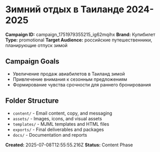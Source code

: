 # Зимний отдых в Таиланде 2024-2025

**Campaign ID:** campaign_1751979355215_ig62mqihx
**Brand:** Купибилет
**Type:** promotional
**Target Audience:** российские путешественники, планирующие отпуск зимой

## Campaign Goals
- Увеличение продаж авиабилетов в Таиланд зимой
- Привлечение внимания к сезонным предложениям
- Формирование чувства срочности для раннего бронирования

## Folder Structure
- `content/` - Email content, copy, and messaging
- `assets/` - Images, icons, and visual assets
- `templates/` - MJML templates and HTML files
- `exports/` - Final deliverables and packages
- `docs/` - Documentation and reports

**Created:** 2025-07-08T12:55:55.216Z
**Status:** Content Phase
